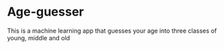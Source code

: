 # Age-guesser
This is a machine learning app that guesses your age into three classes of young, middle and old
